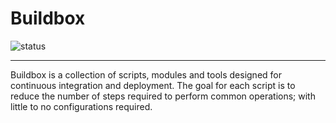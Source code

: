# Buildbox
![status](https://acklann.visualstudio.com/_apis/public/build/definitions/86cb9590-1aed-43de-984c-768155a6970f/14/badge)

----------
Buildbox is a collection of scripts, modules and tools designed for continuous integration and deployment. The goal for each script is to reduce the number of steps required to perform common operations; with little to no configurations required.



